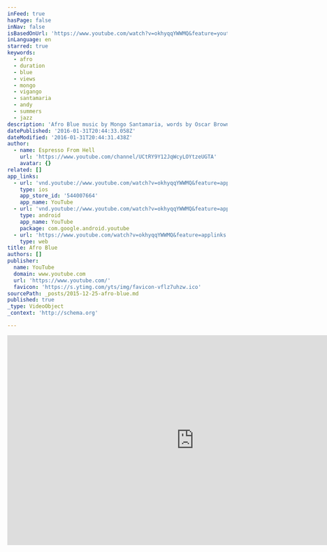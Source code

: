 ```yaml
---
inFeed: true
hasPage: false
inNav: false
isBasedOnUrl: 'https://www.youtube.com/watch?v=okhyqqYWWMQ&feature=youtu.be'
inLanguage: en
starred: true
keywords:
  - afro
  - duration
  - blue
  - views
  - mongo
  - vigango
  - santamaria
  - andy
  - summers
  - jazz
description: 'Afro Blue music by Mongo Santamaria, words by Oscar Brown Jr. arranged by Espresso From Hell'
datePublished: '2016-01-31T20:44:33.058Z'
dateModified: '2016-01-31T20:44:31.438Z'
author:
  - name: Espresso From Hell
    url: 'https://www.youtube.com/channel/UCtRY9Y12JqWcyLOYtzeUGTA'
    avatar: {}
related: []
app_links:
  - url: 'vnd.youtube://www.youtube.com/watch?v=okhyqqYWWMQ&feature=applinks'
    type: ios
    app_store_id: '544007664'
    app_name: YouTube
  - url: 'vnd.youtube://www.youtube.com/watch?v=okhyqqYWWMQ&feature=applinks'
    type: android
    app_name: YouTube
    package: com.google.android.youtube
  - url: 'https://www.youtube.com/watch?v=okhyqqYWWMQ&feature=applinks'
    type: web
title: Afro Blue
authors: []
publisher:
  name: YouTube
  domain: www.youtube.com
  url: 'https://www.youtube.com/'
  favicon: 'https://s.ytimg.com/yts/img/favicon-vflz7uhzw.ico'
sourcePath: _posts/2015-12-25-afro-blue.md
published: true
_type: VideoObject
_context: 'http://schema.org'

---
```

<iframe src="https://cdn.embedly.com/widgets/media.html?src=https%3A%2F%2Fwww.youtube.com%2Fembed%2FokhyqqYWWMQ%3Ffeature%3Doembed&amp;url=https%3A%2F%2Fwww.youtube.com%2Fwatch%3Fv%3DokhyqqYWWMQ%26feature%3Dyoutu.be&amp;image=https%3A%2F%2Fi.ytimg.com%2Fvi%2FokhyqqYWWMQ%2Fhqdefault.jpg&amp;key=b7d04c9b404c499eba89ee7072e1c4f7&amp;type=text%2Fhtml&amp;schema=youtube" width="854" height="480" scrolling="no" frameborder="0" allowfullscreen="allowfullscreen" style=""></iframe>